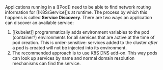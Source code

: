 Applications running in a [[Pod]] need to be able to find network routing information for [[K8S/Service]]s at runtime.  The process by which this happens is called **Service Discovery**.  There are two ways an application can discover an available service:
1. [[kubelet]] programmatically adds environment variables to the pod (container?) environments for all services that are active at the time of pod creation.  This is order-sensitive: services added to the cluster *after* a pod is created will not be injected into its environment.
2. The recommended approach is to use K8S DNS add-on.  This way pods can look up services by name and normal domain resolution mechanisms can find the service.